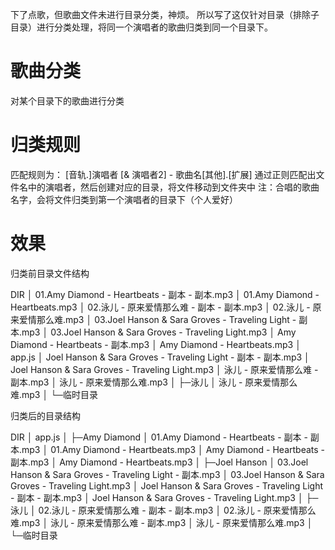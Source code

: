 下了点歌，但歌曲文件未进行目录分类，神烦。
所以写了这仅针对目录（排除子目录）进行分类处理，将同一个演唱者的歌曲归类到同一个目录下。

歌曲分类
==============
对某个目录下的歌曲进行分类


归类规则
==============
匹配规则为： [音轨.]演唱者 [& 演唱者2] - 歌曲名[其他].[扩展]
通过正则匹配出文件名中的演唱者，然后创建对应的目录，将文件移动到文件夹中
注：合唱的歌曲名字，会将文件归类到第一个演唱者的目录下（个人爱好）

效果
===============
归类前目录文件结构
> 
DIR
│  01.Amy Diamond - Heartbeats - 副本 - 副本.mp3
│  01.Amy Diamond - Heartbeats.mp3
│  02.泳儿 - 原来爱情那么难 - 副本 - 副本.mp3
│  02.泳儿 - 原来爱情那么难.mp3
│  03.Joel Hanson & Sara Groves - Traveling Light - 副本.mp3
│  03.Joel Hanson & Sara Groves - Traveling Light.mp3
│  Amy Diamond - Heartbeats - 副本.mp3
│  Amy Diamond - Heartbeats.mp3
│  app.js
│  Joel Hanson & Sara Groves - Traveling Light - 副本 - 副本.mp3
│  Joel Hanson & Sara Groves - Traveling Light.mp3
│  泳儿 - 原来爱情那么难 - 副本.mp3
│  泳儿 - 原来爱情那么难.mp3
│
├─泳儿
│      泳儿 - 原来爱情那么难.mp3
│
└─临时目录

归类后的目录结构
> 
DIR
│  app.js
│
├─Amy Diamond
│      01.Amy Diamond - Heartbeats - 副本 - 副本.mp3
│      01.Amy Diamond - Heartbeats.mp3
│      Amy Diamond - Heartbeats - 副本.mp3
│      Amy Diamond - Heartbeats.mp3
│
├─Joel Hanson
│      03.Joel Hanson & Sara Groves - Traveling Light - 副本.mp3
│      03.Joel Hanson & Sara Groves - Traveling Light.mp3
│      Joel Hanson & Sara Groves - Traveling Light - 副本 - 副本.mp3
│      Joel Hanson & Sara Groves - Traveling Light.mp3
│
├─泳儿
│      02.泳儿 - 原来爱情那么难 - 副本 - 副本.mp3
│      02.泳儿 - 原来爱情那么难.mp3
│      泳儿 - 原来爱情那么难 - 副本.mp3
│      泳儿 - 原来爱情那么难.mp3
│
└─临时目录
